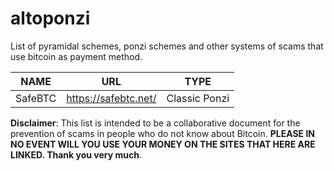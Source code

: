 # altoponzi
List of pyramidal schemes, ponzi schemes and other systems of scams that use bitcoin as payment method.

| NAME | URL | TYPE |
| ------------- | ------------- |:-------------:|
|	SafeBTC	|	https://safebtc.net/ |	Classic Ponzi	|

**Disclaimer**: This list is intended to be a collaborative document for the prevention of scams in people who do not know about Bitcoin. **PLEASE IN NO EVENT WILL YOU USE YOUR MONEY ON THE SITES THAT HERE ARE LINKED. Thank you very much**.
